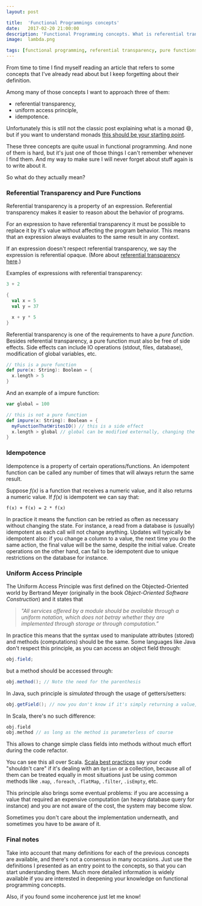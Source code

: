 ```yaml
---
layout: post

title:  'Functional Programmings concepts'
date:   2017-02-20 21:00:00
description: 'Functional Programming concepts. What is referential transparency? That are pure functions? What is idempotence? What is the Uniform Access Principle?'
image:  lambda.png

tags: [functional programming, referential transparency, pure functions, idempotence, uniform access principle]
---
```


<span class="dropcap">F</span>rom time to time I find myself reading an article that refers to some concepts that I've already read about but I keep forgetting about their definition.

Among many of those concepts I want to approach three of them:

* referential transparency,
* uniform access principle,
* idempotence.

Unfortunately this is still not the classic post explaining what is a monad :smile:, but if you want to understand monads [this should be your starting point](http://stackoverflow.com/a/28139260/4398050).

These three concepts are quite usual in functional programming. And none of them is hard, but it's just one of those things I can't remember whenever I find them. And my way to make sure I will never forget about stuff again is to write about it.

So what do they actually mean?

### Referential Transparency and Pure Functions

Referential transparency is a property of an expression. Referential transparency makes it easier to reason about the behavior of programs.

For an expression to have referential transparency it must be possible to replace it by it's value without affecting the program behavior. This means that an expression always evaluates to the same result in any context.

If an expression doesn't respect referential transparency, we say the expression is referential opaque. (More about [referential transparency here](https://wiki.haskell.org/Referential_transparency).)

Examples of expressions with referential transparency:

~~~scala
3 + 2
~~~

~~~scala
{
  val x = 5
  val y = 37

  x + y * 5
}
~~~

Referential transparency is one of the requirements to have a *pure function*. Besides referential transparency, a pure function must also be free of side effects. Side effects can include IO operations (stdout, files, database), modification of global variables, etc.

~~~scala
// this is a pure function
def pure(x: String): Boolean = {
  x.length > 5
}
~~~

And an example of a impure function:

~~~scala
var global = 100

// this is not a pure function
def impure(x: String): Boolean = {
  myFunctionThatWritesIO() // this is a side effect
  x.length > global // global can be modified externally, changing the return value
}
~~~

### Idempotence

Idempotence is a property of certain operations/functions. An idempotent function can be called any number of times that will always return the same result.

Suppose *f(x)* is a function that receives a numeric value, and it also returns a numeric value. If *f(x)* is idempotent we can say that:

~~~
f(x) + f(x) = 2 * f(x)
~~~

In practice it means the function can be retried as often as necessary without changing the state. For instance, a read from a database is (usually) idempotent as each call will not change anything. Updates will typically be idempotent also: if you change a column to a value, the next time you do the same action, the final value will be the same, despite the initial value. Create operations on the other hand, can fail to be idempotent due to unique restrictions on the database for instance.

### Uniform Access Principle

The Uniform Access Principle was first defined on the Objected-Oriented world by Bertrand Meyer (originally in the book *Object-Oriented Software Construction*) and it states that

> *"All services offered by a module should be available through a uniform notation, which does not betray whether they are implemented through storage or through computation.”*

In practice this means that the syntax used to manipulate attributes (stored) and methods (computations) should be the same. Some languages like Java don't respect this principle, as you can access an object field through:

~~~java
obj.field;
~~~

but a method should be accessed through:

~~~java
obj.method(); // Note the need for the parenthesis
~~~

In Java, such principle is *simulated* through the usage of getters/setters:

~~~java
obj.getField(); // now you don't know if it's simply returning a value, or if there's a computation beneath
~~~

In Scala, there's no such difference:

~~~scala
obj.field
obj.method // as long as the method is parameterless of course
~~~

This allows to change simple class fields into methods without much effort during the code refactor.

You can see this all over Scala. [Scala best practices](https://www.youtube.com/watch?v=ol2AB5UN1IA) say your code "shouldn't care" if it's dealing with an `Option` or a collection, because all of them can be treated equally in most situations just be using common methods like `.map`, `.foreach`, `.flatMap`, `.filter`, `.isEmpty`, etc.

This principle also brings some eventual problems: if you are accessing a value that required an expensive computation (an heavy database query for instance) and you are not aware of the cost, the system may become slow.

Sometimes you don't care about the implementation underneath, and sometimes you have to be aware of it.

### Final notes

Take into account that many definitions for each of the previous concepts are available, and there's not a consensus in many occasions. Just use the definitions I presented as an entry point to the concepts, so that you can start understanding them. Much more detailed information is widely available if you are interested in deepening your knowledge on functional programming concepts.

Also, if you found some incoherence just let me know!
